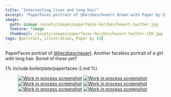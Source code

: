 ```yaml
---
title: "Intersecting lines and long hair"
excerpt: "PaperFaces portrait of @herzbescheuert drawn with Paper by 53 on an iPad."
image: 
  path: &image /assets/images/paperfaces-herzbescheuert-twitter.jpg 
  feature: *image
  thumbnail: /assets/images/paperfaces-herzbescheuert-twitter-150.jpg
tags: [portrait, illustration, Paper by 53]
---
```


PaperFaces portrait of [@herzbescheuert](http://twitter.com/herzbescheuert). Another faceless portrait of a girl with long hair. Bored of these yet?

{% include boilerplate/paperfaces-2.md %}

<figure class="half">
	<a href="{{ site.url }}/assets/images/paperfaces-herzbescheuert-process-1-lg.jpg"><img src="{{ site.url }}/assets/images/paperfaces-herzbescheuert-process-1-600.jpg" alt="Work in process screenshot"></a>
	<a href="{{ site.url }}/assets/images/paperfaces-herzbescheuert-process-2-lg.jpg"><img src="{{ site.url }}/assets/images/paperfaces-herzbescheuert-process-2-600.jpg" alt="Work in process screenshot"></a>
	<a href="{{ site.url }}/assets/images/paperfaces-herzbescheuert-process-3-lg.jpg"><img src="{{ site.url }}/assets/images/paperfaces-herzbescheuert-process-3-600.jpg" alt="Work in process screenshot"></a>
	<a href="{{ site.url }}/assets/images/paperfaces-herzbescheuert-process-4-lg.jpg"><img src="{{ site.url }}/assets/images/paperfaces-herzbescheuert-process-4-600.jpg" alt="Work in process screenshot"></a>
	<a href="{{ site.url }}/assets/images/paperfaces-herzbescheuert-process-5-lg.jpg"><img src="{{ site.url }}/assets/images/paperfaces-herzbescheuert-process-5-600.jpg" alt="Work in process screenshot"></a>
	<a href="{{ site.url }}/assets/images/paperfaces-herzbescheuert-process-6-lg.jpg"><img src="{{ site.url }}/assets/images/paperfaces-herzbescheuert-process-6-600.jpg" alt="Work in process screenshot"></a>
</figure>
